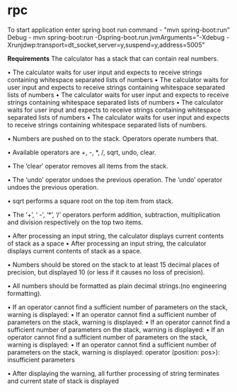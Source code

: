 # rpc
To start application enter spring boot run command - "mvn spring-boot:run"
Debug - mvn spring-boot:run -Dspring-boot.run.jvmArguments="-Xdebug -Xrunjdwp:transport=dt_socket,server=y,suspend=y,address=5005"

**Requirements**
The calculator has a stack that can contain real numbers.

• The calculator waits for user input and expects to receive strings containing whitespace separated lists of numbers •
  The calculator waits for user input and expects to receive strings containing whitespace separated lists of numbers • The calculator waits for user input and expects to receive strings containing whitespace separated lists of numbers • The calculator waits for user input and expects to receive strings containing whitespace separated lists of numbers • The calculator waits for user input and expects to receive strings containing whitespace separated lists of numbers.

• Numbers are pushed on to the stack. Operators operate numbers that.

• Available operators are +, -, *, /, sqrt, undo, clear.

• The ‘clear’ operator removes all items from the stack.

• The ‘undo’ operator undoes the previous operation. The ‘undo’ operator undoes the previous operation.

• sqrt performs a square root on the top item from stack.

• The ‘+’, ‘ -’, ‘*’, ‘/’ operators perform addition, subtraction, multiplication and
  division respectively on the top two items. 
  
• After processing an input string, the calculator displays current contents of stack as a space • After processing an
  input string, the calculator displays current contents of stack as a space.
 
• Numbers should be stored on the stack to at least 15 decimal places of precision,
  but displayed 10 (or less if it causes no loss of precision).
  
• All numbers should be formatted as plain decimal strings.(no engineering formatting).

• If an operator cannot find a sufficient number of parameters on the stack, warning is displayed: • If an operator cannot find a sufficient number of parameters on the stack, warning is displayed: • If an operator cannot find a sufficient number of parameters on the stack, warning is displayed: • If an operator cannot find a sufficient number of parameters on the stack, warning is displayed: • If an operator cannot find a sufficient number of parameters on the stack, warning is displayed:
  operator <operator> (position: pos>): insufficient parameters
  
• After displaying the warning, all further processing of string terminates and current state of stack is displayed
 
